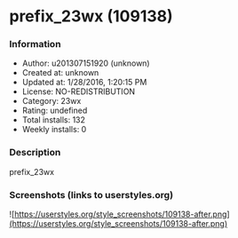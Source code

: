 # prefix_23wx (109138)

### Information
- Author: u201307151920 (unknown)
- Created at: unknown
- Updated at: 1/28/2016, 1:20:15 PM
- License: NO-REDISTRIBUTION
- Category: 23wx
- Rating: undefined
- Total installs: 132
- Weekly installs: 0


### Description
prefix_23wx


### Screenshots (links to userstyles.org)
![https://userstyles.org/style_screenshots/109138-after.png](https://userstyles.org/style_screenshots/109138-after.png)


